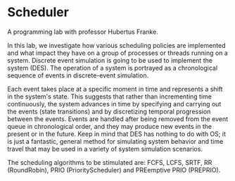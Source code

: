 # Scheduler
A programming lab with professor Hubertus Franke. 

In this lab, we investigate how various scheduling policies are implemented and what impact they have on a group of processes or threads running on a system. Discrete event simulation is going to be used to implement the system (DES). The operation of a system is portrayed as a chronological sequence of events in discrete-event simulation.   

Each event takes place at a specific moment in time and represents a shift in the system's state. This suggests that rather than incrementing time continuously, the system advances in time by specifying and carrying out the events (state transitions) and by discretizing temporal progression between the events. Events are handled after being removed from the event queue in chronological order, and they may produce new events in the present or in the future. Keep in mind that DES has nothing to do with OS; it is just a fantastic, general method for simulating system behavior and time travel that may be used in a variety of system simulation scenarios.

The scheduling algorithms to be stimulated are: FCFS, LCFS, SRTF, RR (RoundRobin), PRIO (PriorityScheduler) and PREemptive PRIO (PREPRIO). 
